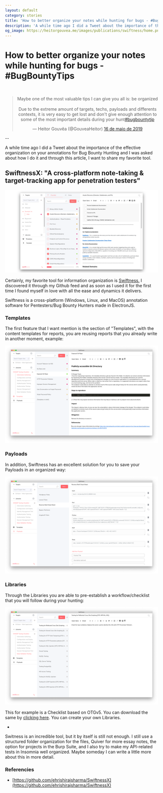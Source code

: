 ```yaml
---
layout: default
category: stories
title: 'How to better organize your notes while hunting for bugs - #BugBountyTips'
description: 'A while time ago I did a Tweet about the importance of the effective organization on your annotations for Bug Bounty Hunting and I was asked about how I do it and through this article, I want to share my favorite tool.'
og_image: https://heitorgouvea.me/images/publications/swiftness/home.png
---
```


# How to better organize your notes while hunting for bugs - #BugBountyTips

<br>
<blockquote align="center" class="twitter-tweet" data-lang="pt">
    <p lang="en" dir="ltr">
        Maybe one of the most valuable tips I can give you all is: be organized<br><br>Due to the extreme amount of targets, techs, payloads and differents contexts, it is very easy to get lost and don&#39;t give enough attention to some of the most important details during your hunt<a href="https://twitter.com/hashtag/bugbountytip?src=hash&amp;ref_src=twsrc%5Etfw">#bugbountytip</a>
    </p>&mdash; Heitor Gouvêa (@GouveaHeitor) <a href="https://twitter.com/GouveaHeitor/status/1129142073305784323?ref_src=twsrc%5Etfw">16 de maio de 2019</a>
</blockquote>
<script async src="https://platform.twitter.com/widgets.js" charset="utf-8"></script>

--

A while time ago I did a Tweet about the importance of the effective organization on your annotations for Bug Bounty Hunting and I was asked about how I do it and through this article, I want to share my favorite tool.

## SwiftnessX: "A cross-platform note-taking & target-tracking app for penetration testers"

![Image](/images/publications/swiftness/home.png)

Certainly, my favorite tool for information organization is [Swiftness.](https://github.com/ehrishirajsharma/SwiftnessX) I discovered it through my Github feed and as soon as I used it for the first time I found myself in love with all the ease and dynamics it delivers.

Swiftness is a cross-platform (Windows, Linux, and MacOS) annotation software for Pentesters/Bug Bounty Hunters made in ElectronJS.

### Templates

The first feature that I want mention is the section of "Templates", with the content templates for reports, you are reusing reports that you already write in another moment, example:

![Image](/images/publications/swiftness/templates.png)

### Payloads

In addition, Swiftness has an excellent solution for you to save your Payloads in an organized way:

![Image](/images/publications/swiftness/payloads.png)

### Libraries

Through the Libraries you are able to pre-establish a workflow/checklist that you will follow during your hunting:

![Image](/images/publications/swiftness/libraries.png)

This for example is a Checklist based on OTGv5. You can download the same by [clicking here](https://raw.githubusercontent.com/ehrishirajsharma/swiftness-static/master/Checklist/OWASP-Testing-Checklist.json). You can create your own Libraries.

-

Switness is an incredible tool, but it by itself is still not enough. I still use a structured folder organization for the files, Quiver for more essay notes, the option for projects in the Burp Suite, and I also try to make my API-related tests in Insomnia well organized. Maybe someday I can write a little more about this in more detail.

### Referencies

- [https://github.com/ehrishirajsharma/SwiftnessX](https://github.com/ehrishirajsharma/SwiftnessX)